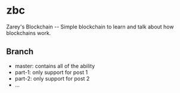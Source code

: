# zbc
Zarey's Blockchain -- Simple blockchain to learn and talk about how blockchains work.

## Branch
- master: contains all of the ability
- part-1: only support for post 1
- part-2: only support for post 2
- ...

